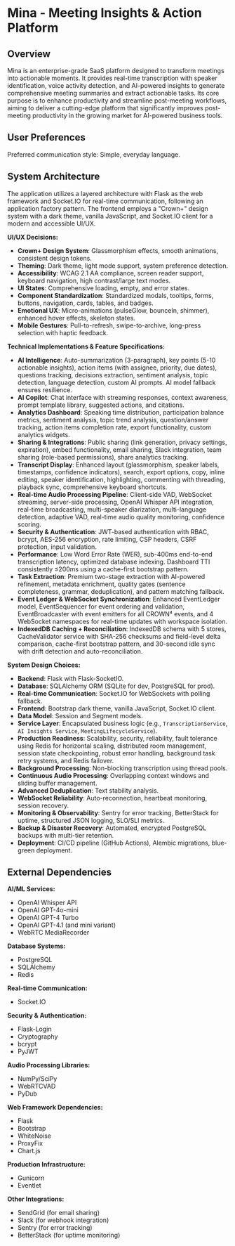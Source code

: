 # Mina - Meeting Insights & Action Platform

## Overview

Mina is an enterprise-grade SaaS platform designed to transform meetings into actionable moments. It provides real-time transcription with speaker identification, voice activity detection, and AI-powered insights to generate comprehensive meeting summaries and extract actionable tasks. Its core purpose is to enhance productivity and streamline post-meeting workflows, aiming to deliver a cutting-edge platform that significantly improves post-meeting productivity in the growing market for AI-powered business tools.

## User Preferences

Preferred communication style: Simple, everyday language.

## System Architecture

The application utilizes a layered architecture with Flask as the web framework and Socket.IO for real-time communication, following an application factory pattern. The frontend employs a "Crown+" design system with a dark theme, vanilla JavaScript, and Socket.IO client for a modern and accessible UI/UX.

**UI/UX Decisions:**
- **Crown+ Design System**: Glassmorphism effects, smooth animations, consistent design tokens.
- **Theming**: Dark theme, light mode support, system preference detection.
- **Accessibility**: WCAG 2.1 AA compliance, screen reader support, keyboard navigation, high contrast/large text modes.
- **UI States**: Comprehensive loading, empty, and error states.
- **Component Standardization**: Standardized modals, tooltips, forms, buttons, navigation, cards, tables, and badges.
- **Emotional UX**: Micro-animations (pulseGlow, bounceIn, shimmer), enhanced hover effects, skeleton states.
- **Mobile Gestures**: Pull-to-refresh, swipe-to-archive, long-press selection with haptic feedback.

**Technical Implementations & Feature Specifications:**
- **AI Intelligence**: Auto-summarization (3-paragraph), key points (5-10 actionable insights), action items (with assignee, priority, due dates), questions tracking, decisions extraction, sentiment analysis, topic detection, language detection, custom AI prompts. AI model fallback ensures resilience.
- **AI Copilot**: Chat interface with streaming responses, context awareness, prompt template library, suggested actions, and citations.
- **Analytics Dashboard**: Speaking time distribution, participation balance metrics, sentiment analysis, topic trend analysis, question/answer tracking, action items completion rate, export functionality, custom analytics widgets.
- **Sharing & Integrations**: Public sharing (link generation, privacy settings, expiration), embed functionality, email sharing, Slack integration, team sharing (role-based permissions), share analytics tracking.
- **Transcript Display**: Enhanced layout (glassmorphism, speaker labels, timestamps, confidence indicators), search, export options, copy, inline editing, speaker identification, highlighting, commenting with threading, playback sync, comprehensive keyboard shortcuts.
- **Real-time Audio Processing Pipeline**: Client-side VAD, WebSocket streaming, server-side processing, OpenAI Whisper API integration, real-time broadcasting, multi-speaker diarization, multi-language detection, adaptive VAD, real-time audio quality monitoring, confidence scoring.
- **Security & Authentication**: JWT-based authentication with RBAC, bcrypt, AES-256 encryption, rate limiting, CSP headers, CSRF protection, input validation.
- **Performance**: Low Word Error Rate (WER), sub-400ms end-to-end transcription latency, optimized database indexing. Dashboard TTI consistently ≤200ms using a cache-first bootstrap pattern.
- **Task Extraction**: Premium two-stage extraction with AI-powered refinement, metadata enrichment, quality gates (sentence completeness, grammar, deduplication), and pattern matching fallback.
- **Event Ledger & WebSocket Synchronization**: Enhanced EventLedger model, EventSequencer for event ordering and validation, EventBroadcaster with event emitters for all CROWN⁴ events, and 4 WebSocket namespaces for real-time updates with workspace isolation.
- **IndexedDB Caching + Reconciliation**: IndexedDB schema with 5 stores, CacheValidator service with SHA-256 checksums and field-level delta comparison, cache-first bootstrap pattern, and 30-second idle sync with drift detection and auto-reconciliation.

**System Design Choices:**
- **Backend**: Flask with Flask-SocketIO.
- **Database**: SQLAlchemy ORM (SQLite for dev, PostgreSQL for prod).
- **Real-time Communication**: Socket.IO for WebSockets with polling fallback.
- **Frontend**: Bootstrap dark theme, vanilla JavaScript, Socket.IO client.
- **Data Model**: Session and Segment models.
- **Service Layer**: Encapsulated business logic (e.g., `TranscriptionService`, `AI Insights Service`, `MeetingLifecycleService`).
- **Production Readiness**: Scalability, security, reliability, fault tolerance using Redis for horizontal scaling, distributed room management, session state checkpointing, robust error handling, background task retry systems, and Redis failover.
- **Background Processing**: Non-blocking transcription using thread pools.
- **Continuous Audio Processing**: Overlapping context windows and sliding buffer management.
- **Advanced Deduplication**: Text stability analysis.
- **WebSocket Reliability**: Auto-reconnection, heartbeat monitoring, session recovery.
- **Monitoring & Observability**: Sentry for error tracking, BetterStack for uptime, structured JSON logging, SLO/SLI metrics.
- **Backup & Disaster Recovery**: Automated, encrypted PostgreSQL backups with multi-tier retention.
- **Deployment**: CI/CD pipeline (GitHub Actions), Alembic migrations, blue-green deployment.

## External Dependencies

**AI/ML Services:**
- OpenAI Whisper API
- OpenAI GPT-4o-mini
- OpenAI GPT-4 Turbo
- OpenAI GPT-4.1 (and mini variant)
- WebRTC MediaRecorder

**Database Systems:**
- PostgreSQL
- SQLAlchemy
- Redis

**Real-time Communication:**
- Socket.IO

**Security & Authentication:**
- Flask-Login
- Cryptography
- bcrypt
- PyJWT

**Audio Processing Libraries:**
- NumPy/SciPy
- WebRTCVAD
- PyDub

**Web Framework Dependencies:**
- Flask
- Bootstrap
- WhiteNoise
- ProxyFix
- Chart.js

**Production Infrastructure:**
- Gunicorn
- Eventlet

**Other Integrations:**
- SendGrid (for email sharing)
- Slack (for webhook integration)
- Sentry (for error tracking)
- BetterStack (for uptime monitoring)